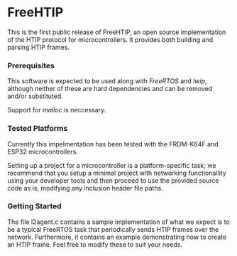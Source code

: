 # FreeHTIP
This is the first public release of FreeHTIP, an open source implementation
of the HTIP protocol for microcontrollers. It provides both building and 
parsing HTIP frames. 

### Prerequisites
This software is expected to be used along with *FreeRTOS* and *lwip*, 
although neither of these are hard dependencies and can be removed and/or 
substituted.

Support for *malloc* is neccessary.

### Tested Platforms 
Currently this impelmentation has been tested with the FRDM-K64F and ESP32
microcontrollers.

Setting up a project for a microcontroller is a platform-specific task; we
recommend that you setup a minimal project with networking functionallity
using your developer tools and then proceed to use the provided source 
code as is, modifying any inclusion header file paths.

### Getting Started
The file l2agent.c contains a sample implementation of what we expect is
to be a typical FreeRTOS task that periodically sends HTIP frames over the
network. Furthermore, it contains an example demonstrating how to create
an HTIP frame. Feel free to modify these to suit your needs.
